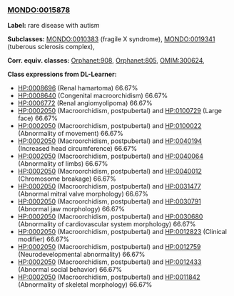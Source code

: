 
### [MONDO:0015878](http://purl.obolibrary.org/obo/MONDO_0015878)
**Label:** rare disease with autism

**Subclasses:** [MONDO:0010383](http://purl.obolibrary.org/obo/MONDO_0010383) (fragile X syndrome), [MONDO:0019341](http://purl.obolibrary.org/obo/MONDO_0019341) (tuberous sclerosis complex), 

**Corr. equiv. classes:** [Orphanet:908](http://www.orpha.net/ORDO/Orphanet_908), [Orphanet:805](http://www.orpha.net/ORDO/Orphanet_805), [OMIM:300624](http://purl.obolibrary.org/obo/OMIM_300624), 

**Class expressions from DL-Learner:**

- [HP:0008696](http://purl.obolibrary.org/obo/HP_0008696) (Renal hamartoma) 66.67%
- [HP:0008640](http://purl.obolibrary.org/obo/HP_0008640) (Congenital macroorchidism) 66.67%
- [HP:0006772](http://purl.obolibrary.org/obo/HP_0006772) (Renal angiomyolipoma) 66.67%
- [HP:0002050](http://purl.obolibrary.org/obo/HP_0002050) (Macroorchidism, postpubertal) and [HP:0100729](http://purl.obolibrary.org/obo/HP_0100729) (Large face) 66.67%
- [HP:0002050](http://purl.obolibrary.org/obo/HP_0002050) (Macroorchidism, postpubertal) and [HP:0100022](http://purl.obolibrary.org/obo/HP_0100022) (Abnormality of movement) 66.67%
- [HP:0002050](http://purl.obolibrary.org/obo/HP_0002050) (Macroorchidism, postpubertal) and [HP:0040194](http://purl.obolibrary.org/obo/HP_0040194) (Increased head circumference) 66.67%
- [HP:0002050](http://purl.obolibrary.org/obo/HP_0002050) (Macroorchidism, postpubertal) and [HP:0040064](http://purl.obolibrary.org/obo/HP_0040064) (Abnormality of limbs) 66.67%
- [HP:0002050](http://purl.obolibrary.org/obo/HP_0002050) (Macroorchidism, postpubertal) and [HP:0040012](http://purl.obolibrary.org/obo/HP_0040012) (Chromosome breakage) 66.67%
- [HP:0002050](http://purl.obolibrary.org/obo/HP_0002050) (Macroorchidism, postpubertal) and [HP:0031477](http://purl.obolibrary.org/obo/HP_0031477) (Abnormal mitral valve morphology) 66.67%
- [HP:0002050](http://purl.obolibrary.org/obo/HP_0002050) (Macroorchidism, postpubertal) and [HP:0030791](http://purl.obolibrary.org/obo/HP_0030791) (Abnormal jaw morphology) 66.67%
- [HP:0002050](http://purl.obolibrary.org/obo/HP_0002050) (Macroorchidism, postpubertal) and [HP:0030680](http://purl.obolibrary.org/obo/HP_0030680) (Abnormality of cardiovascular system morphology) 66.67%
- [HP:0002050](http://purl.obolibrary.org/obo/HP_0002050) (Macroorchidism, postpubertal) and [HP:0012823](http://purl.obolibrary.org/obo/HP_0012823) (Clinical modifier) 66.67%
- [HP:0002050](http://purl.obolibrary.org/obo/HP_0002050) (Macroorchidism, postpubertal) and [HP:0012759](http://purl.obolibrary.org/obo/HP_0012759) (Neurodevelopmental abnormality) 66.67%
- [HP:0002050](http://purl.obolibrary.org/obo/HP_0002050) (Macroorchidism, postpubertal) and [HP:0012433](http://purl.obolibrary.org/obo/HP_0012433) (Abnormal social behavior) 66.67%
- [HP:0002050](http://purl.obolibrary.org/obo/HP_0002050) (Macroorchidism, postpubertal) and [HP:0011842](http://purl.obolibrary.org/obo/HP_0011842) (Abnormality of skeletal morphology) 66.67%


